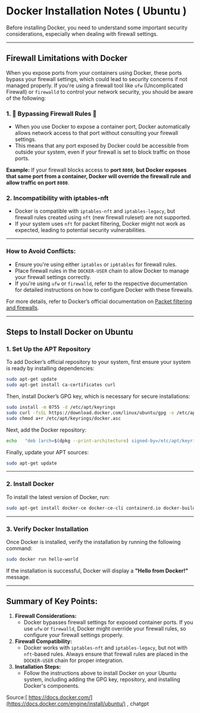 
# Docker Installation Notes ( Ubuntu )

Before installing Docker, you need to understand some important security considerations, especially when dealing with firewall settings.

---

## Firewall Limitations with Docker

When you expose ports from your containers using Docker, these ports bypass your firewall settings, which could lead to security concerns if not managed properly. If you're using a firewall tool like `ufw` (Uncomplicated Firewall) or `firewalld` to control your network security, you should be aware of the following:

### 1.  🔴 Bypassing Firewall Rules 🔴
- When you use Docker to expose a container port, Docker automatically allows network access to that port without consulting your firewall settings.
- This means that any port exposed by Docker could be accessible from outside your system, even if your firewall is set to block traffic on those ports.

**Example:**
If your firewall blocks access to **port `8080`,** **but Docker exposes that same port from a container, Docker will override the firewall rule and allow traffic on port `8080`**.

### 2. Incompatibility with iptables-nft
- Docker is compatible with `iptables-nft` and `iptables-legacy`, but firewall rules created using `nft` (new firewall ruleset) are not supported.
- If your system uses `nft` for packet filtering, Docker might not work as expected, leading to potential security vulnerabilities.

---

### How to Avoid Conflicts:
- Ensure you're using either `iptables` or `ip6tables` for firewall rules.
- Place firewall rules in the `DOCKER-USER` chain to allow Docker to manage your firewall settings correctly.
- If you're using `ufw` or `firewalld`, refer to the respective documentation for detailed instructions on how to configure Docker with these firewalls.

For more details, refer to Docker’s official documentation on [Packet filtering and firewalls](https://docs.docker.com/network/iptables/).

---

## Steps to Install Docker on Ubuntu

### 1. Set Up the APT Repository
To add Docker’s official repository to your system, first ensure your system is ready by installing dependencies:

```bash
sudo apt-get update
sudo apt-get install ca-certificates curl
```

Then, install Docker’s GPG key, which is necessary for secure installations:

```bash
sudo install -m 0755 -d /etc/apt/keyrings
sudo curl -fsSL https://download.docker.com/linux/ubuntu/gpg -o /etc/apt/keyrings/docker.asc
sudo chmod a+r /etc/apt/keyrings/docker.asc
```

Next, add the Docker repository:

```bash
echo   "deb [arch=$(dpkg --print-architecture) signed-by=/etc/apt/keyrings/docker.asc] https://download.docker.com/linux/ubuntu   $(. /etc/os-release && echo "$VERSION_CODENAME") stable" |   sudo tee /etc/apt/sources.list.d/docker.list > /dev/null
```

Finally, update your APT sources:

```bash
sudo apt-get update
```

---

### 2. Install Docker

To install the latest version of Docker, run:

```bash
sudo apt-get install docker-ce docker-ce-cli containerd.io docker-buildx-plugin docker-compose-plugin
```

---

### 3. Verify Docker Installation

Once Docker is installed, verify the installation by running the following command:

```bash
sudo docker run hello-world
```

If the installation is successful, Docker will display a **"Hello from Docker!"** message.

---

## Summary of Key Points:
1. **Firewall Considerations:**
   - Docker bypasses firewall settings for exposed container ports. If you use `ufw` or `firewalld`, Docker might override your firewall rules, so configure your firewall settings properly.
2. **Firewall Compatibility:**
   - Docker works with `iptables-nft` and `iptables-legacy`, but not with `nft`-based rules. Always ensure that firewall rules are placed in the `DOCKER-USER` chain for proper integration.
3. **Installation Steps:**
   - Follow the instructions above to install Docker on your Ubuntu system, including adding the GPG key, repository, and installing Docker's components.


Source:[ https://docs.docker.com/](https://docs.docker.com/engine/install/ubuntu/) , chatgpt
